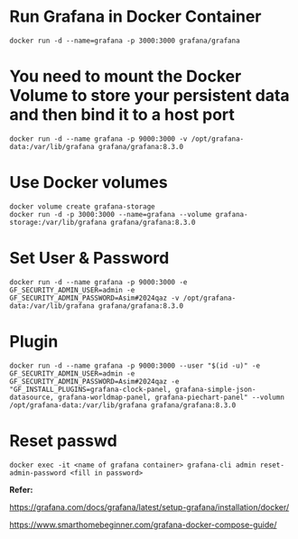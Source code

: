 # Run Grafana in Docker Container
```
docker run -d --name=grafana -p 3000:3000 grafana/grafana
```
# You need to mount the Docker Volume to store your persistent data and then bind it to a host port
```
docker run -d --name grafana -p 9000:3000 -v /opt/grafana-data:/var/lib/grafana grafana/grafana:8.3.0
```
# Use Docker volumes
```
docker volume create grafana-storage
docker run -d -p 3000:3000 --name=grafana --volume grafana-storage:/var/lib/grafana grafana/grafana:8.3.0
```
# Set User & Password
```
docker run -d --name grafana -p 9000:3000 -e GF_SECURITY_ADMIN_USER=admin -e GF_SECURITY_ADMIN_PASSWORD=Asim#2024qaz -v /opt/grafana-data:/var/lib/grafana grafana/grafana:8.3.0
```
# Plugin
```
docker run -d --name grafana -p 9000:3000 --user "$(id -u)" -e GF_SECURITY_ADMIN_USER=admin -e GF_SECURITY_ADMIN_PASSWORD=Asim#2024qaz -e "GF_INSTALL_PLUGINS=grafana-clock-panel, grafana-simple-json-datasource, grafana-worldmap-panel, grafana-piechart-panel" --volumn /opt/grafana-data:/var/lib/grafana grafana/grafana:8.3.0
```
# Reset passwd
```
docker exec -it <name of grafana container> grafana-cli admin reset-admin-password <fill in password>
```

**Refer:**

https://grafana.com/docs/grafana/latest/setup-grafana/installation/docker/

https://www.smarthomebeginner.com/grafana-docker-compose-guide/
